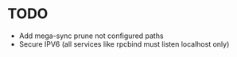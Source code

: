 # TODO

* Add mega-sync prune not configured paths
* Secure IPV6 (all services like rpcbind must listen localhost only)

